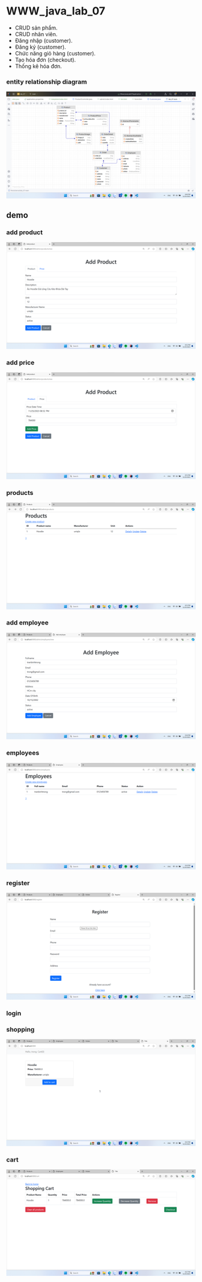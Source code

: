 # WWW_java_lab_07 
- CRUD sản phẩm.
- CRUD nhân viên.
- Đăng nhập (customer).
- Đăng ký (customer).
- Chức năng giỏ hàng (customer).
- Tạo hóa đơn (checkout).
- Thống kê hóa đơn.

### entity relationship diagram
![Alt text](image.png)

## demo

### add product
![Alt text](image-1.png)

### add price
![Alt text](image-2.png)

### products
![Alt text](image-3.png)

### add employee
![Alt text](image-4.png)

### employees
![Alt text](image-5.png)

### register
![Alt text](image-6.png)

### login

### shopping
![Alt text](image-7.png)

### cart
![Alt text](image-8.png)
